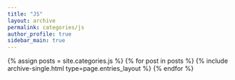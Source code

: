 ```yaml
---
title: "JS"
layout: archive
permalink: categories/js
author_profile: true
sidebar_main: true
---
```


{% assign posts = site.categories.js %}
{% for post in posts %} {% include archive-single.html type=page.entries_layout %} {% endfor %}
